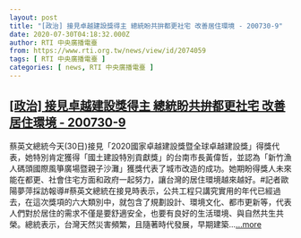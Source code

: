 ```yaml
---
layout: post
title: "[政治] 接見卓越建設獎得主 總統盼共拚都更社宅 改善居住環境 - 200730-9"
date: 2020-07-30T04:18:32.000Z
author: RTI 中央廣播電臺
from: https://www.rti.org.tw/news/view/id/2074059
tags: [ RTI 中央廣播電臺 ]
categories: [ news, RTI 中央廣播電臺 ]
---
```

<!--1596082712000-->
[[政治] 接見卓越建設獎得主 總統盼共拚都更社宅 改善居住環境 - 200730-9](https://www.rti.org.tw/news/view/id/2074059)
------

<div>
蔡英文總統今天(30日)接見「2020國家卓越建設獎暨全球卓越建設獎」得獎代表，她特別肯定獲得「國土建設特別貢獻獎」的台南市長黃偉哲，並認為「新竹漁人碼頭國際風箏廣場暨親子沙灘」獲獎代表了城市改造的成功。她期盼得獎人未來能在都更、社會住宅方面和政府一起努力，讓台灣的居住環境越來越好。#記者歐陽夢萍採訪報導#蔡英文總統在接見時表示，公共工程只講究實用的年代已經過去，在這次獎項的六大類別中，就包含了規劃設計、環境文化、都市更新等，代表人們對於居住的需求不僅是要舒適安全，也要有良好的生活環境、與自然共生共榮。總統表示，台灣天然災害頻繁，且隨著時代發展，早期建築...<a target="_blank" href="https://www.rti.org.tw/news/view/id/2074059">...more</a>
</div>
